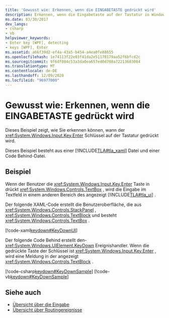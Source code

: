 ```yaml
---
title: 'Gewusst wie: Erkennen, wenn die EINGABETASTE gedrückt wird'
description: Erkennen, wenn die Eingabetaste auf der Tastatur in Windows Presentation Foundation ausgewählt ist. Dieses Beispiel besteht aus XAML und einer Code Behind-Datei.
ms.date: 03/30/2017
dev_langs:
- csharp
- vb
helpviewer_keywords:
- Enter key [WPF], detecting
- keys [WPF], Enter
ms.assetid: a66f39d2-ef4a-43a5-b454-a4ea0fe88655
ms.openlocfilehash: 1e74113f22e03f41da2e51178179aa52f6bfcd2c
ms.sourcegitcommit: 9f6df084c53a3da0ea657ed0d708a72213683084
ms.translationtype: MT
ms.contentlocale: de-DE
ms.lasthandoff: 12/09/2020
ms.locfileid: "96977000"
---
```

# <a name="how-to-detect-when-the-enter-key-pressed"></a>Gewusst wie: Erkennen, wenn die EINGABETASTE gedrückt wird
Dieses Beispiel zeigt, wie Sie erkennen können, wann der <xref:System.Windows.Input.Key.Enter> Schlüssel auf der Tastatur gedrückt wird.  
  
 Dieses Beispiel besteht aus einer [!INCLUDE[TLA#tla_xaml](../../../includes/tlasharptla-xaml-md.md)] Datei und einer Code Behind-Datei.  
  
## <a name="example"></a>Beispiel  
 Wenn der Benutzer die <xref:System.Windows.Input.Key.Enter> Taste in drückt <xref:System.Windows.Controls.TextBox> , wird die Eingabe im Textfeld in einem anderen Bereich des angezeigt [!INCLUDE[TLA#tla_ui](../../../includes/tlasharptla-ui-md.md)] .  
  
 Der folgende XAML-Code erstellt die Benutzeroberfläche, die aus <xref:System.Windows.Controls.StackPanel> , <xref:System.Windows.Controls.TextBlock> und besteht <xref:System.Windows.Controls.TextBox> .  
  
 [!code-xaml[keydown#KeyDownUI](~/samples/snippets/csharp/VS_Snippets_Wpf/KeyDown/CSharp/Window1.xaml#keydownui)]  
  
 Der folgende Code Behind erstellt den- <xref:System.Windows.UIElement.KeyDown> Ereignishandler.  Wenn die gedrückte Taste der Schlüssel ist <xref:System.Windows.Input.Key.Enter> , wird eine Meldung in der angezeigt <xref:System.Windows.Controls.TextBlock> .  
  
 [!code-csharp[keydown#KeyDownSample](~/samples/snippets/csharp/VS_Snippets_Wpf/KeyDown/CSharp/Window1.xaml.cs#keydownsample)]
 [!code-vb[keydown#KeyDownSample](~/samples/snippets/visualbasic/VS_Snippets_Wpf/KeyDown/VisualBasic/Window1.xaml.vb#keydownsample)]  
  
## <a name="see-also"></a>Siehe auch

- [Übersicht über die Eingabe](input-overview.md)
- [Übersicht über Routingereignisse](routed-events-overview.md)
